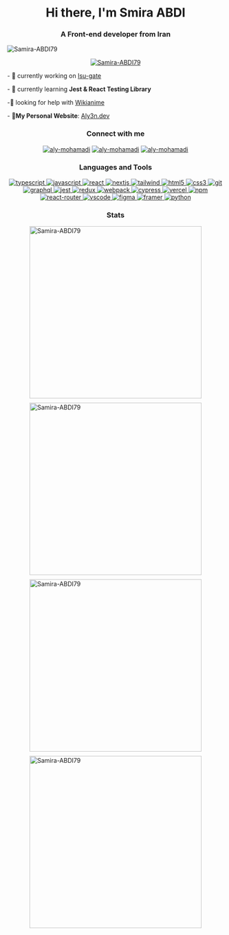   <h1 align="center">Hi there, I'm Smira ABDI</h1>
    <h3 align="center">A Front-end developer from Iran</h3>
    <p align="left">
      <img
        src="https://komarev.com/ghpvc/?username=Samira-ABDI79&label=Profile%20views&color=0e75b6&style=flat"
        alt="Samira-ABDI79"
      />
    </p>
    <p align="center">
      <a href="https://github.com/ryo-ma/github-profile-trophy"
        ><img
          src="https://github-profile-trophy.vercel.app/?username=Samira-ABDI79&theme=algolia"
          alt="Samira-ABDI79"
      /></a>
    </p>
    <p>
    - 🔭 currently working on <a href="https://github.com/Samira-ABDI79/isu-portfolio">Isu-gate</a>
    </p>
    <p>
    - 🌱 currently learning <strong>Jest & React Testing Library</strong>
    </p>
    <p>
      -🤝 looking for help with <a href="https://github.com/Samira-ABDI79/wikianime">Wikianime</a>
    </p>
    <p>
     - 📜<strong>My Personal Website</strong>: <a href="https://aly3n.dev">Aly3n.dev</a>
    </p>
    <h3 align="center">Connect with me</h3>
    <p align="center">
      <a href="https://linkedin.com/in/aly-mohamadi" target="_blank"
        ><img
          align="center"
          src="https://img.shields.io/badge/LinkedIn-0077B5?style=for-the-badge&logo=linkedin&logoColor=white"
          alt="aly-mohamadi"
      /></a>
      <a
        href="https://wa.me/989152539070?text=Hello%20Aly!%20I%27ve%20reached%20you%20through%20your%20GitHub."
        target="_blank"
        ><img
          align="center"
          src="https://img.shields.io/badge/WhatsApp-25D366?style=for-the-badge&logo=whatsapp&logoColor=white"
          alt="aly-mohamadi"
      /></a>
      <a href="https://t.me/aly3n" target="_blank"
        ><img
          align="center"
          src="https://img.shields.io/badge/Telegram-2CA5E0?style=for-the-badge&logo=telegram&logoColor=white"
          alt="aly-mohamadi"
      /></a>
    </p>
    <h3 align="center">Languages and Tools</h3>
    <p align="center">
      <a
        href="https://www.typescriptlang.org/"
        target="_blank"
        rel="noreferrer"
      >
        <img
          src="https://img.shields.io/badge/TypeScript-007ACC?style=for-the-badge&logo=typescript&logoColor=white"
          alt="typescript"
        />
      </a>
      <a
        href="https://developer.mozilla.org/en-US/docs/Web/JavaScript"
        target="_blank"
        rel="noreferrer"
      >
        <img
          src="https://img.shields.io/badge/JavaScript-323330?style=for-the-badge&logo=javascript&logoColor=F7DF1E"
          alt="javascript"
        />
      </a>
      <a href="https://reactjs.org/" target="_blank" rel="noreferrer">
        <img
          src="https://img.shields.io/badge/React-20232A?style=for-the-badge&logo=react&logoColor=61DAFB"
          alt="react"
        />
      </a>
      <a href="https://nextjs.org/" target="_blank" rel="noreferrer">
        <img
          src="https://img.shields.io/badge/next.js-000000?style=for-the-badge&logo=nextdotjs&logoColor=white"
          alt="nextjs"
        />
      </a>
      <a href="https://tailwindcss.com/" target="_blank" rel="noreferrer">
        <img
          src="https://img.shields.io/badge/Tailwind_CSS-38B2AC?style=for-the-badge&logo=tailwind-css&logoColor=white"
          alt="tailwind"
        />
      </a>
      <a href="https://www.w3.org/html/" target="_blank" rel="noreferrer">
        <img
          src="https://img.shields.io/badge/HTML5-E34F26?style=for-the-badge&logo=html5&logoColor=white"
          alt="html5"
        />
      </a>
      <a href="https://www.w3schools.com/css/" target="_blank" rel="noreferrer">
        <img
          src="https://img.shields.io/badge/CSS3-1572B6?style=for-the-badge&logo=css3&logoColor=white"
          alt="css3"
        />
      </a>
      <a href="https://git-scm.com/" target="_blank" rel="noreferrer">
        <img
          src="https://img.shields.io/badge/GIT-E44C30?style=for-the-badge&logo=git&logoColor=white"
          alt="git"
        />
      </a>
      <a href="https://graphql.org" target="_blank" rel="noreferrer">
        <img
          src="https://img.shields.io/badge/Apollo%20GraphQL-311C87?&style=for-the-badge&logo=Apollo%20GraphQL&logoColor=white"
          alt="graphql"
        />
      </a>
      <a href="https://jestjs.io" target="_blank" rel="noreferrer">
        <img
          src="https://img.shields.io/badge/Jest-C21325?style=for-the-badge&logo=jest&logoColor=white"
          alt="jest"
        />
      </a>
      <a href="https://redux.js.org" target="_blank" rel="noreferrer">
        <img
          src="https://img.shields.io/badge/Redux-593D88?style=for-the-badge&logo=redux&logoColor=white"
          alt="redux"
        />
      </a>
      <a href="https://webpack.js.org" target="_blank" rel="noreferrer">
        <img
          src="https://img.shields.io/badge/Webpack-8DD6F9?style=for-the-badge&logo=Webpack&logoColor=white"
          alt="webpack"
        />
      </a>
      <a href="https://www.cypress.io" target="_blank" rel="noreferrer">
        <img
          src="https://img.shields.io/badge/Cypress-17202C?style=for-the-badge&logo=cypress&logoColor=white"
          alt="cypress"
        />
      </a>
      <a href="https://www.vercel.com" target="_blank" rel="noreferrer">
        <img
          src="https://img.shields.io/badge/Vercel-000000?style=for-the-badge&logo=vercel&logoColor=white"
          alt="vercel"
        />
      </a>
      <a href="https://www.npm.com" target="_blank" rel="noreferrer">
        <img
          src="https://img.shields.io/badge/npm-CB3837?style=for-the-badge&logo=npm&logoColor=white"
          alt="npm"
        />
      </a>
      <a href="https://www.react-router.com" target="_blank" rel="noreferrer">
        <img
          src="https://img.shields.io/badge/React_Router-CA4245?style=for-the-badge&logo=react-router&logoColor=white"
          alt="react-router"
        />
      </a>
      <a href="https://www.vscode.com" target="_blank" rel="noreferrer">
        <img
          src="https://img.shields.io/badge/Visual_Studio_Code-0078D4?style=for-the-badge&logo=visual%20studio%20code&logoColor=white"
          alt="vscode"
        />
      </a>
      <a href="https://www.figma.com/" target="_blank" rel="noreferrer">
        <img
          src="https://img.shields.io/badge/Figma-F24E1E?style=for-the-badge&logo=figma&logoColor=white"
          alt="figma"
        />
      </a>
      <a href="https://www.framer.com/" target="_blank" rel="noreferrer">
        <img
          src="https://img.shields.io/badge/Framer-black?style=for-the-badge&logo=framer&logoColor=blue"
          alt="framer"
        />
      </a>
      <a href="https://www.python.org" target="_blank" rel="noreferrer">
        <img
          src="https://img.shields.io/badge/Python-FFD43B?style=for-the-badge&logo=python&logoColor=darkgreen"
          alt="python"
        />
      </a>
    </p>
        <h3 align="center">Stats</h3>
    <div
      style="
        display: flex;
        flex-wrap: wrap;
        gap: 10px;
        justify-content: center;
        align-items: center;
      "
    >
      <img
        align="center"
        src="https://github-readme-stats.vercel.app/api?username=Samira-ABDI79&show_icons=true&theme=nightowl&locale=en"
        alt="Samira-ABDI79"
        width="400"
      />
      <img
        align="center"
        src="https://github-readme-streak-stats.herokuapp.com/?user=Samira-ABDI79&theme=nightowl"
        alt="Samira-ABDI79"
        width="400"
      />
      <img
        align="center"
          src="https://wakatime.com/share/@aly3n/d6968611-fd97-4c0d-8ba1-1fd7e69ba510.svg"
        alt="Samira-ABDI79"
        width="400"
      />
      <img
        align="center"
          src="https://wakatime.com/share/@aly3n/28c1bd08-d655-4249-a17e-a985ff32f4d9.svg"
        alt="Samira-ABDI79"
        width="400"
      />
    </div>
